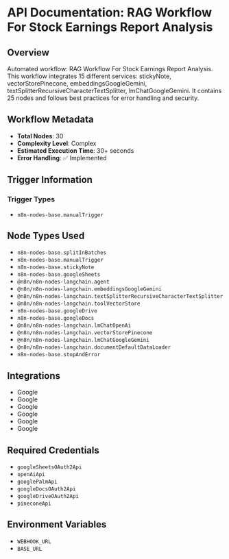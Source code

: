 # API Documentation: RAG Workflow For Stock Earnings Report Analysis

## Overview
Automated workflow: RAG Workflow For Stock Earnings Report Analysis. This workflow integrates 15 different services: stickyNote, vectorStorePinecone, embeddingsGoogleGemini, textSplitterRecursiveCharacterTextSplitter, lmChatGoogleGemini. It contains 25 nodes and follows best practices for error handling and security.

## Workflow Metadata
- **Total Nodes**: 30
- **Complexity Level**: Complex
- **Estimated Execution Time**: 30+ seconds
- **Error Handling**: ✅ Implemented

## Trigger Information
### Trigger Types
- `n8n-nodes-base.manualTrigger`

## Node Types Used
- `n8n-nodes-base.splitInBatches`
- `n8n-nodes-base.manualTrigger`
- `n8n-nodes-base.stickyNote`
- `n8n-nodes-base.googleSheets`
- `@n8n/n8n-nodes-langchain.agent`
- `@n8n/n8n-nodes-langchain.embeddingsGoogleGemini`
- `@n8n/n8n-nodes-langchain.textSplitterRecursiveCharacterTextSplitter`
- `@n8n/n8n-nodes-langchain.toolVectorStore`
- `n8n-nodes-base.googleDrive`
- `n8n-nodes-base.googleDocs`
- `@n8n/n8n-nodes-langchain.lmChatOpenAi`
- `@n8n/n8n-nodes-langchain.vectorStorePinecone`
- `@n8n/n8n-nodes-langchain.lmChatGoogleGemini`
- `@n8n/n8n-nodes-langchain.documentDefaultDataLoader`
- `n8n-nodes-base.stopAndError`

## Integrations
- Google
- Google
- Google
- Google
- Google
- Google

## Required Credentials
- `googleSheetsOAuth2Api`
- `openAiApi`
- `googlePalmApi`
- `googleDocsOAuth2Api`
- `googleDriveOAuth2Api`
- `pineconeApi`

## Environment Variables
- `WEBHOOK_URL`
- `BASE_URL`
